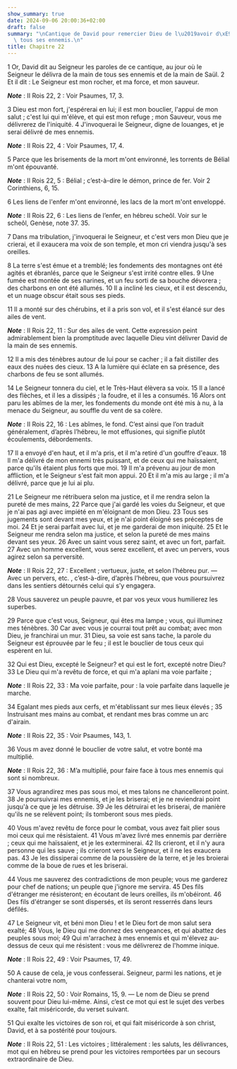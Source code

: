```yaml
---
show_summary: true
date: 2024-09-06 20:00:36+02:00
draft: false
summary: "\nCantique de David pour remercier Dieu de l\u2019avoir d\xE9livr\xE9 de\
  \ tous ses ennemis.\n"
title: Chapitre 22
---
```





1 Or, David dit au Seigneur les paroles de ce cantique, au jour où le Seigneur le délivra de la main de tous ses ennemis et de la main de Saül. 2 Et il dit : Le Seigneur est mon rocher, et ma force, et mon sauveur.

***Note*** :  II Rois 22, 2 : Voir Psaumes, 17, 3.

3 Dieu est mon fort, j'espérerai en lui; il est mon bouclier, l'appui de mon salut ; c'est lui qui m'élève, et qui est mon refuge ; mon Sauveur, vous me délivrerez de l'iniquité. 4 J'invoquerai le Seigneur, digne de louanges, et je serai délivré de mes ennemis.

***Note*** :  II Rois 22, 4 : Voir Psaumes, 17, 4.


5 Parce que les brisements de la mort m'ont environné, les torrents de Bélial m'ont épouvanté.

***Note*** :  II Rois 22, 5 : Bélial ; c’est-à-dire le démon, prince de fer. Voir 2 Corinthiens, 6, 15.

6 Les liens de l'enfer m'ont environné, les lacs de la mort m'ont enveloppé.

***Note*** :  II Rois 22, 6 : Les liens de l’enfer, en hébreu scheôl. Voir sur le scheôl, Genèse, note 37. 35.

7 Dans ma tribulation, j'invoquerai le Seigneur, et c'est vers mon Dieu que je crierai, et il exaucera ma voix de son temple, et mon cri viendra jusqu'à ses oreilles.


8 La terre s'est émue et a tremblé; les fondements des montagnes ont été agités et ébranlés, parce que le Seigneur s'est irrité contre elles. 9 Une fumée est montée de ses narines, et un feu sorti de sa bouche dévorera ; des charbons en ont été allumés. 10 Il a incliné les cieux, et il est descendu, et un nuage obscur était sous ses pieds.


11 Il a monté sur des chérubins, et il a pris son vol, et il s'est élancé sur des ailes de vent.

***Note*** :  II Rois 22, 11 : Sur des ailes de vent. Cette expression peint admirablement bien la promptitude avec laquelle Dieu vint délivrer David de la main de ses ennemis.

12 Il a mis des ténèbres autour de lui pour se cacher ; il a fait distiller des eaux des nuées des cieux. 13 A la lumière qui éclate en sa présence, des charbons de feu se sont allumés.


14 Le Seigneur tonnera du ciel, et le Très-Haut élèvera sa voix. 15 Il a lancé des flèches, et il les a dissipés ; la foudre, et il les a consumés. 16 Alors ont paru les abîmes de la mer, les fondements du monde ont été mis à nu, à la menace du Seigneur, au souffle du vent de sa colère.

***Note*** :  II Rois 22, 16 : Les abîmes, le fond. C’est ainsi que l’on traduit généralement, d’après l’hébreu, le mot effusiones, qui signifie plutôt écoulements, débordements.


17 Il a envoyé d'en haut, et il m'a pris, et il m'a retiré d'un gouffre d'eaux. 18 Il m'a délivré de mon ennemi très puissant, et de ceux qui me haïssaient, parce qu'ils étaient plus forts que moi. 19 Il m'a prévenu au jour de mon affliction, et le Seigneur s'est fait mon appui. 20 Et il m'a mis au large ; il m'a délivré, parce que je lui ai plu.


21 Le Seigneur me rétribuera selon ma justice, et il me rendra selon la pureté de mes mains, 22 Parce que j'ai gardé les voies du Seigneur, et que je n'ai pas agi avec impiété en m'éloignant de mon Dieu. 23 Tous ses jugements sont devant mes yeux, et je n'ai point éloigné ses préceptes de moi. 24 Et je serai parfait avec lui, et je me garderai de mon iniquité. 25 Et le Seigneur me rendra selon ma justice, et selon la pureté de mes mains devant ses yeux. 26 Avec un saint vous serez saint, et avec un fort, parfait. 27 Avec un homme excellent, vous serez excellent, et avec un pervers, vous agirez selon sa perversité.

***Note*** :  II Rois 22, 27 : Excellent ; vertueux, juste, et selon l’hébreu pur. ― Avec un pervers, etc. , c’est-à-dire, d’après l’hébreu, que vous poursuivrez dans les sentiers détournés celui qui s’y engagera.

28 Vous sauverez un peuple pauvre, et par vos yeux vous humilierez les superbes.


29 Parce que c'est vous, Seigneur, qui êtes ma lampe ; vous, qui illuminez mes ténèbres. 30 Car avec vous je courrai tout prêt au combat; avec mon Dieu, je franchirai un mur. 31 Dieu, sa voie est sans tache, la parole du Seigneur est éprouvée par le feu ; il est le bouclier de tous ceux qui espèrent en lui.


32 Qui est Dieu, excepté le Seigneur? et qui est le fort, excepté notre Dieu? 33 Le Dieu qui m'a revêtu de force, et qui m'a aplani ma voie parfaite ;

***Note*** :  II Rois 22, 33 : Ma voie parfaite, pour : la voie parfaite dans laquelle je marche.

34 Egalant mes pieds aux cerfs, et m'établissant sur mes lieux élevés ; 35 Instruisant mes mains au combat, et rendant mes bras comme un arc d'airain.

***Note*** :  II Rois 22, 35 : Voir Psaumes, 143, 1.


36 Vous m avez donné le bouclier de votre salut, et votre bonté ma multiplié.

***Note*** :  II Rois 22, 36 : M’a multiplié, pour faire face à tous mes ennemis qui sont si nombreux.

37 Vous agrandirez mes pas sous moi, et mes talons ne chancelleront point. 38 Je poursuivrai mes ennemis, et je les briserai; et je ne reviendrai point jusqu'à ce que je les détruise. 39 Je les détruirai et les briserai, de manière qu'ils ne se relèvent point; ils tomberont sous mes pieds.


40 Vous m'avez revêtu de force pour le combat, vous avez fait plier sous moi ceux qui me résistaient. 41 Vous m'avez livré mes ennemis par derrière ; ceux qui me haïssaient, et je les exterminerai. 42 Ils crieront, et il n'y aura personne qui les sauve ; ils crieront vers le Seigneur, et il ne les exaucera pas. 43 Je les dissiperai comme de la poussière de la terre, et je les broierai comme de la boue de rues et les briserai.


44 Vous me sauverez des contradictions de mon peuple; vous me garderez pour chef de nations; un peuple que j'ignore me servira. 45 Des fils d'étranger me résisteront; en écoutant de leurs oreilles, ils m'obéiront. 46 Des fils d'étranger se sont dispersés, et ils seront resserrés dans leurs défilés.


47 Le Seigneur vit, et béni mon Dieu ! et le Dieu fort de mon salut sera exalté; 48 Vous, le Dieu qui me donnez des vengeances, et qui abattez des peuples sous moi; 49 Qui m'arrachez à mes ennemis et qui m'élevez au-dessus de ceux qui me résistent : vous me délivrerez de l'homme inique.

***Note*** :  II Rois 22, 49 : Voir Psaumes, 17, 49.

50 A cause de cela, je vous confesserai. Seigneur, parmi les nations, et je chanterai votre nom,

***Note*** :  II Rois 22, 50 : Voir Romains, 15, 9. ― Le nom de Dieu se prend souvent pour Dieu lui-même. Ainsi, c’est ce mot qui est le sujet des verbes exalte, fait miséricorde, du verset suivant.


51 Qui exalte les victoires de son roi, et qui fait miséricorde à son christ, David, et à sa postérité pour toujours.

***Note*** :  II Rois 22, 51 : Les victoires ; littéralement : les saluts, les délivrances, mot qui en hébreu se prend pour les victoires remportées par un secours extraordinaire de Dieu.

